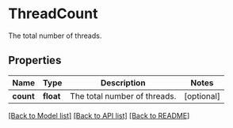 # ThreadCount

The total number of threads.
## Properties
Name | Type | Description | Notes
------------ | ------------- | ------------- | -------------
**count** | **float** | The total number of threads. | [optional] 

[[Back to Model list]](../README.md#documentation-for-models) [[Back to API list]](../README.md#documentation-for-api-endpoints) [[Back to README]](../README.md)


